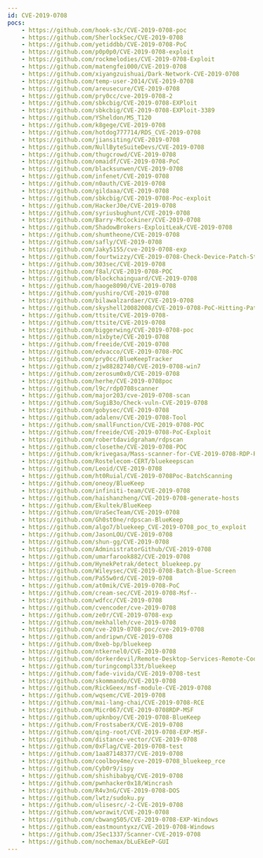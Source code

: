 ```yaml
---
id: CVE-2019-0708
pocs:
    - https://github.com/hook-s3c/CVE-2019-0708-poc
    - https://github.com/SherlockSec/CVE-2019-0708
    - https://github.com/yetiddbb/CVE-2019-0708-PoC
    - https://github.com/p0p0p0/CVE-2019-0708-exploit
    - https://github.com/rockmelodies/CVE-2019-0708-Exploit
    - https://github.com/matengfei000/CVE-2019-0708
    - https://github.com/xiyangzuishuai/Dark-Network-CVE-2019-0708
    - https://github.com/temp-user-2014/CVE-2019-0708
    - https://github.com/areusecure/CVE-2019-0708
    - https://github.com/pry0cc/cve-2019-0708-2
    - https://github.com/sbkcbig/CVE-2019-0708-EXPloit
    - https://github.com/sbkcbig/CVE-2019-0708-EXPloit-3389
    - https://github.com/YSheldon/MS_T120
    - https://github.com/k8gege/CVE-2019-0708
    - https://github.com/hotdog777714/RDS_CVE-2019-0708
    - https://github.com/jiansiting/CVE-2019-0708
    - https://github.com/NullByteSuiteDevs/CVE-2019-0708
    - https://github.com/thugcrowd/CVE-2019-0708
    - https://github.com/omaidf/CVE-2019-0708-PoC
    - https://github.com/blacksunwen/CVE-2019-0708
    - https://github.com/infenet/CVE-2019-0708
    - https://github.com/n0auth/CVE-2019-0708
    - https://github.com/gildaaa/CVE-2019-0708
    - https://github.com/sbkcbig/CVE-2019-0708-Poc-exploit
    - https://github.com/HackerJ0e/CVE-2019-0708
    - https://github.com/syriusbughunt/CVE-2019-0708
    - https://github.com/Barry-McCockiner/CVE-2019-0708
    - https://github.com/ShadowBrokers-ExploitLeak/CVE-2019-0708
    - https://github.com/shumtheone/CVE-2019-0708
    - https://github.com/safly/CVE-2019-0708
    - https://github.com/Jaky5155/cve-2019-0708-exp
    - https://github.com/fourtwizzy/CVE-2019-0708-Check-Device-Patch-Status
    - https://github.com/303sec/CVE-2019-0708
    - https://github.com/f8al/CVE-2019-0708-POC
    - https://github.com/blockchainguard/CVE-2019-0708
    - https://github.com/haoge8090/CVE-2019-0708
    - https://github.com/yushiro/CVE-2019-0708
    - https://github.com/bilawalzardaer/CVE-2019-0708
    - https://github.com/skyshell20082008/CVE-2019-0708-PoC-Hitting-Path
    - https://github.com/ttsite/CVE-2019-0708-
    - https://github.com/ttsite/CVE-2019-0708
    - https://github.com/biggerwing/CVE-2019-0708-poc
    - https://github.com/n1xbyte/CVE-2019-0708
    - https://github.com/freeide/CVE-2019-0708
    - https://github.com/edvacco/CVE-2019-0708-POC
    - https://github.com/pry0cc/BlueKeepTracker
    - https://github.com/zjw88282740/CVE-2019-0708-win7
    - https://github.com/zerosum0x0/CVE-2019-0708
    - https://github.com/herhe/CVE-2019-0708poc
    - https://github.com/l9c/rdp0708scanner
    - https://github.com/major203/cve-2019-0708-scan
    - https://github.com/SugiB3o/Check-vuln-CVE-2019-0708
    - https://github.com/gobysec/CVE-2019-0708
    - https://github.com/adalenv/CVE-2019-0708-Tool
    - https://github.com/smallFunction/CVE-2019-0708-POC
    - https://github.com/freeide/CVE-2019-0708-PoC-Exploit
    - https://github.com/robertdavidgraham/rdpscan
    - https://github.com/closethe/CVE-2019-0708-POC
    - https://github.com/krivegasa/Mass-scanner-for-CVE-2019-0708-RDP-RCE-Exploit
    - https://github.com/Rostelecom-CERT/bluekeepscan
    - https://github.com/Leoid/CVE-2019-0708
    - https://github.com/ht0Ruial/CVE-2019-0708Poc-BatchScanning
    - https://github.com/oneoy/BlueKeep
    - https://github.com/infiniti-team/CVE-2019-0708
    - https://github.com/haishanzheng/CVE-2019-0708-generate-hosts
    - https://github.com/Ekultek/BlueKeep
    - https://github.com/UraSecTeam/CVE-2019-0708
    - https://github.com/Gh0st0ne/rdpscan-BlueKeep
    - https://github.com/algo7/bluekeep_CVE-2019-0708_poc_to_exploit
    - https://github.com/JasonLOU/CVE-2019-0708
    - https://github.com/shun-gg/CVE-2019-0708
    - https://github.com/AdministratorGithub/CVE-2019-0708
    - https://github.com/umarfarook882/CVE-2019-0708
    - https://github.com/HynekPetrak/detect_bluekeep.py
    - https://github.com/Wileysec/CVE-2019-0708-Batch-Blue-Screen
    - https://github.com/Pa55w0rd/CVE-2019-0708
    - https://github.com/at0mik/CVE-2019-0708-PoC
    - https://github.com/cream-sec/CVE-2019-0708-Msf--
    - https://github.com/wdfcc/CVE-2019-0708
    - https://github.com/cvencoder/cve-2019-0708
    - https://github.com/ze0r/CVE-2019-0708-exp
    - https://github.com/mekhalleh/cve-2019-0708
    - https://github.com/cve-2019-0708-poc/cve-2019-0708
    - https://github.com/andripwn/CVE-2019-0708
    - https://github.com/0xeb-bp/bluekeep
    - https://github.com/ntkernel0/CVE-2019-0708
    - https://github.com/dorkerdevil/Remote-Desktop-Services-Remote-Code-Execution-Vulnerability-CVE-2019-0708-
    - https://github.com/turingcompl33t/bluekeep
    - https://github.com/fade-vivida/CVE-2019-0708-test
    - https://github.com/skommando/CVE-2019-0708
    - https://github.com/RickGeex/msf-module-CVE-2019-0708
    - https://github.com/wqsemc/CVE-2019-0708
    - https://github.com/mai-lang-chai/CVE-2019-0708-RCE
    - https://github.com/Micr067/CVE-2019-0708RDP-MSF
    - https://github.com/upknboy/CVE-2019-0708-BlueKeep
    - https://github.com/FrostsaberX/CVE-2019-0708
    - https://github.com/qing-root/CVE-2019-0708-EXP-MSF-
    - https://github.com/distance-vector/CVE-2019-0708
    - https://github.com/0xFlag/CVE-2019-0708-test
    - https://github.com/1aa87148377/CVE-2019-0708
    - https://github.com/coolboy4me/cve-2019-0708_bluekeep_rce
    - https://github.com/Cyb0r9/ispy
    - https://github.com/shishibabyq/CVE-2019-0708
    - https://github.com/pwnhacker0x18/Wincrash
    - https://github.com/R4v3nG/CVE-2019-0708-DOS
    - https://github.com/lwtz/sudoku.py
    - https://github.com/ulisesrc/-2-CVE-2019-0708
    - https://github.com/worawit/CVE-2019-0708
    - https://github.com/cbwang505/CVE-2019-0708-EXP-Windows
    - https://github.com/eastmountyxz/CVE-2019-0708-Windows
    - https://github.com/JSec1337/Scanner-CVE-2019-0708
    - https://github.com/nochemax/bLuEkEeP-GUI
---
```


